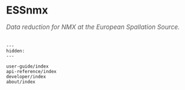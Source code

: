 # ESSnmx

<span style="font-size:1.2em;font-style:italic;color:#5a5a5a">
  Data reduction for NMX at the European Spallation Source.
  </br></br>
</span>

```{toctree}
---
hidden:
---

user-guide/index
api-reference/index
developer/index
about/index
```
